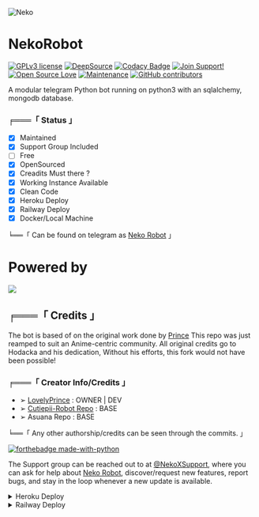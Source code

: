 ![Neko](https://telegra.ph/file/0795d40bb3f7f83dc536b.jpg)
# NekoRobot
[![GPLv3 license](https://img.shields.io/badge/License-GPLv3-blue.svg)](http://perso.crans.org/besson/LICENSE.html) [![DeepSource](https://static.deepsource.io/deepsource-badge-light-mini.svg)](https://deepsource.io/gh/Hodacka/NekoRobot/?ref=repository-badge)
[![Codacy Badge](https://app.codacy.com/project/badge/Grade/41ee9ac813a34042925a6b6fa92cf84e)](https://www.codacy.com?utm_source=github.com&amp;utm_medium=referral&amp;utm_content=AmaanAhmed/Lynda&amp;utm_campaign=Badge_Grade) [![Join Support!](https://img.shields.io/badge/Join%20Channel-!-red)](https://t.me/NekoXSupport) [![Open Source Love](https://badges.frapsoft.com/os/v2/open-source.png?v=103)](https://github.com/ellerbrock/open-source-badges/) [![Maintenance](https://img.shields.io/badge/Maintained%3F-yes-green.svg)](https://GitHub.com/Naereen/StrapDown.js/graphs/commit-activity) [![GitHub contributors](https://img.shields.io/github/contributors/Naereen/StrapDown.js.svg)](https://GitHub.com/Hodacka/NekoRobot/graphs/contributors/)

A modular telegram Python bot running on python3 with an sqlalchemy, mongodb database.

###  ╒═══「 Status 」

+ [x] Maintained
+ [x] Support Group Included
+ [ ] Free
+ [x] OpenSourced
+ [x] Creadits Must there ?
+ [x] Working Instance Available
+ [x] Clean Code
+ [x] Heroku Deploy
+ [x] Railway Deploy
+ [x] Docker/Local Machine

╘══「 Can be found on telegram as [Neko Robot](https://t.me/NekoXRobot) 」

# Powered by
<a href="https://t.me/Yuki_Network"><img src="https://img.shields.io/badge/Network 💜-Yùki_Network%20-blue.svg?logo=telegram"></a>

## ╒═══「 Credits 」
The bot is based of on the original work done by [Prince](https://github.com/Awesome-Prince)
This repo was just reamped to suit an Anime-centric community. All original credits go to Hodacka and his dedication, Without his efforts, this fork would not have been possible!

### ╒═══「 Creator Info/Credits 」

+ ➢ [LovelyPrince](https://github.com/Awesome-Prince) : OWNER | DEV
+ ➢ [Cutiepii-Robot Repo](https://github.com/Awesome-RJ/CutiepiiRobot) : BASE 
+ ➢ Asuana Repo : BASE


╘══「 Any other authorship/credits can be seen through the commits. 」

[![forthebadge made-with-python](http://ForTheBadge.com/images/badges/made-with-python.svg)](https://www.python.org/)

The Support group can be reached out to at [@NekoXSupport](https://t.me/NekoXSupport), where you can ask for help about [Neko Robot](https://t.me/NekoXRobot), discover/request new features, report bugs, and stay in the loop whenever a new update is available. 

<details>
	<summary>Heroku Deploy</summary>
	<br>
	<b>
The Easiest Way to Deploy This Bot is Via Heroku.
		In Order To deploy, You Just Have Fill The Necessary Environment Variables and Done!</b>
	
  <h1>
    <p align="center">
        <a href="https://heroku.com/deploy?template=https://github.com/KenKaneki979/aishuNekoRobot">
            <img src="https://www.herokucdn.com/deploy/button.svg" alt="Deploy">
        </a>
    </p>
</h1>

</details> 

<details>
	<summary>Railway Deploy</summary>
	<br>
	<b>
The Unlimited Dyons to Deploy This Bot is Via Railway.
		In Order To deploy, You Just add The Variables Manually in Railway and Done!</b>
	
  <h1>
    <p align="center">
        <a href="https://railway.app">
            <img src="https://railway.app/button.svg" alt="Deploy">
        </a>
    </p>
</h1>


<details>
    <summary>More Deploy Options</summary>
    <br>
    <p align="center">

    Deploying on Local Machine

</p>

```console
    ~$ git clone https://github.com/Hodacka/NekoRobot-2
    ~$ cd NekoXRobot
    ~$ cp sample_config.py config.py
```

Edit Config.py with your own Values

Start with ```python -m NekoXRobot```

</details>    

<details>
     <summary>Deploying On IDE VMs Like Repl.it</summary>
       <br>
         <p align="left">
            <b> 

            Refer to Deploying On Local Machine.

 </b>
</p>
</details>
